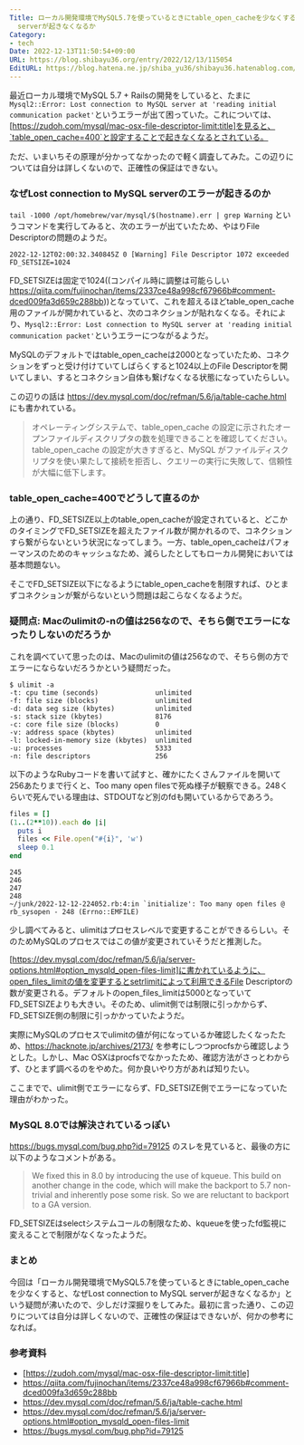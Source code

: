 ```yaml
---
Title: ローカル開発環境でMySQL5.7を使っているときにtable_open_cacheを少なくすると、なぜLost connection to MySQL
  serverが起きなくなるか
Category:
- tech
Date: 2022-12-13T11:50:54+09:00
URL: https://blog.shibayu36.org/entry/2022/12/13/115054
EditURL: https://blog.hatena.ne.jp/shiba_yu36/shibayu36.hatenablog.com/atom/entry/4207112889944678431
---
```


最近ローカル環境でMySQL 5.7 + Railsの開発をしていると、たまに`Mysql2::Error: Lost connection to MySQL server at 'reading initial communication packet'`というエラーが出て困っていた。これについては、[https://zudoh.com/mysql/mac-osx-file-descriptor-limit:title]を見ると、`table_open_cache=400`と設定することで起きなくなるとされている。

ただ、いまいちその原理が分かってなかったので軽く調査してみた。この辺りについては自分は詳しくないので、正確性の保証はできない。

### なぜLost connection to MySQL serverのエラーが起きるのか
`tail -1000 /opt/homebrew/var/mysql/$(hostname).err | grep Warning` というコマンドを実行してみると、次のエラーが出ていたため、やはりFile Descriptorの問題のようだ。

```
2022-12-12T02:00:32.340845Z 0 [Warning] File Descriptor 1072 exceeded FD_SETSIZE=1024
```

FD_SETSIZEは固定で1024((コンパイル時に調整は可能らしい https://qiita.com/fujinochan/items/2337ce48a998cf67966b#comment-dced009fa3d659c288bb))となっていて、これを超えるほどtable_open_cache用のファイルが開かれていると、次のコネクションが貼れなくなる。それにより、`Mysql2::Error: Lost connection to MySQL server at 'reading initial communication packet'`というエラーにつながるようだ。

MySQLのデフォルトではtable_open_cacheは2000となっていたため、コネクションをずっと受け付けていてしばらくすると1024以上のFile Descriptorを開いてしまい、するとコネクション自体も繋げなくなる状態になっていたらしい。

この辺りの話は https://dev.mysql.com/doc/refman/5.6/ja/table-cache.html にも書かれている。

> オペレーティングシステムで、table_open_cache の設定に示されたオープンファイルディスクリプタの数を処理できることを確認してください。table_open_cache の設定が大きすぎると、MySQL がファイルディスクリプタを使い果たして接続を拒否し、クエリーの実行に失敗して、信頼性が大幅に低下します。

### table_open_cache=400でどうして直るのか
上の通り、FD_SETSIZE以上のtable_open_cacheが設定されていると、どこかのタイミングでFD_SETSIZEを超えたファイル数が開かれるので、コネクションすら繋がらないという状況になってしまう。一方、table_open_cacheはパフォーマンスのためのキャッシュなため、減らしたとしてもローカル開発においては基本問題ない。

そこでFD_SETSIZE以下になるようにtable_open_cacheを制限すれば、ひとまずコネクションが繋がらないという問題は起こらなくなるようだ。

### 疑問点: Macのulimitの-nの値は256なので、そちら側でエラーになったりしないのだろうか
これを調べていて思ったのは、Macのulimitの値は256なので、そちら側の方でエラーにならないだろうかという疑問だった。

```
$ ulimit -a
-t: cpu time (seconds)              unlimited
-f: file size (blocks)              unlimited
-d: data seg size (kbytes)          unlimited
-s: stack size (kbytes)             8176
-c: core file size (blocks)         0
-v: address space (kbytes)          unlimited
-l: locked-in-memory size (kbytes)  unlimited
-u: processes                       5333
-n: file descriptors                256
```

以下のようなRubyコードを書いて試すと、確かにたくさんファイルを開いて256あたりまで行くと、Too many open filesで死ぬ様子が観察できる。248くらいで死んでいる理由は、STDOUTなど別のfdも開いているからであろう。

```ruby
files = []
(1..(2**10)).each do |i|
  puts i
  files << File.open("#{i}", 'w')
  sleep 0.1
end
```
```
245
246
247
248
~/junk/2022-12-12-224052.rb:4:in `initialize': Too many open files @ rb_sysopen - 248 (Errno::EMFILE)
```

少し調べてみると、ulimitはプロセスレベルで変更することができるらしい。そのためMySQLのプロセスではこの値が変更されていそうだと推測した。

[https://dev.mysql.com/doc/refman/5.6/ja/server-options.html#option_mysqld_open-files-limit]に書かれているように、open_files_limitの値を変更するとsetrlimitによって利用できるFile Descriptorの数が変更される。デフォルトのopen_files_limitは5000となっていてFD_SETSIZEよりも大きい。そのため、ulimit側では制限に引っかからず、FD_SETSIZE側の制限に引っかかっていたようだ。

実際にMySQLのプロセスでulimitの値が何になっているか確認したくなったため、https://hacknote.jp/archives/2173/ を参考にしつつprocfsから確認しようとした。しかし、Mac OSXはprocfsでなかったため、確認方法がさっとわからず、ひとまず調べるのをやめた。何か良いやり方があれば知りたい。

ここまでで、ulimit側でエラーにならず、FD_SETSIZE側でエラーになっていた理由がわかった。

### MySQL 8.0では解決されているっぽい
https://bugs.mysql.com/bug.php?id=79125 のスレを見ていると、最後の方に以下のようなコメントがある。

> We fixed this in 8.0 by introducing the use of kqueue. This build on another change in the code, which will make the backport to 5.7 non-trivial and inherently pose some risk. So we are reluctant to backport to a GA version.

FD_SETSIZEはselectシステムコールの制限なため、kqueueを使ったfd監視に変えることで制限がなくなったようだ。

### まとめ
今回は「ローカル開発環境でMySQL5.7を使っているときにtable_open_cacheを少なくすると、なぜLost connection to MySQL serverが起きなくなるか」という疑問が沸いたので、少しだけ深掘りをしてみた。最初に言った通り、この辺りについては自分は詳しくないので、正確性の保証はできないが、何かの参考になれば。

### 参考資料
* [https://zudoh.com/mysql/mac-osx-file-descriptor-limit:title]
* https://qiita.com/fujinochan/items/2337ce48a998cf67966b#comment-dced009fa3d659c288bb
* https://dev.mysql.com/doc/refman/5.6/ja/table-cache.html
* https://dev.mysql.com/doc/refman/5.6/ja/server-options.html#option_mysqld_open-files-limit
* https://bugs.mysql.com/bug.php?id=79125
